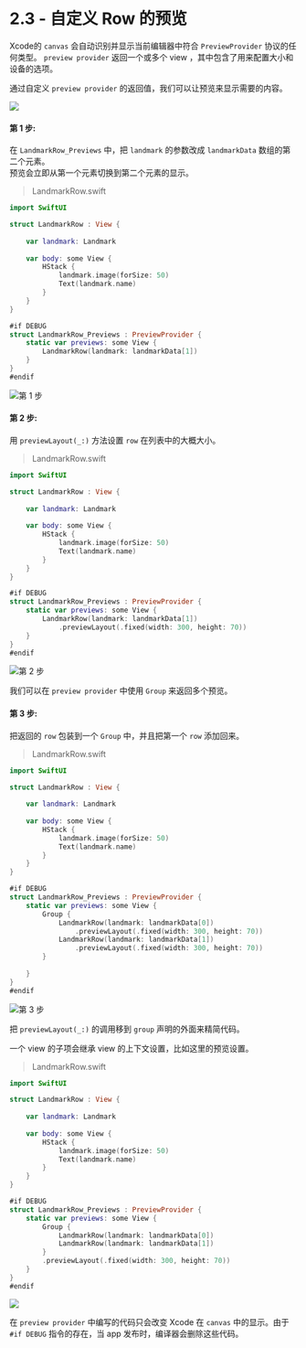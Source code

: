 # 2.3 - 自定义 Row 的预览

Xcode的 `canvas` 会自动识别并显示当前编辑器中符合 `PreviewProvider` 协议的任何类型。 `preview provider` 返回一个或多个 view ，其中包含了用来配置大小和设备的选项。

通过自定义 `preview provider` 的返回值，我们可以让预览来显示需要的内容。

![](../../../.gitbook/assets/snip20190629_53.png)

#### 第 1 步:

在 `LandmarkRow_Previews` 中，把 `landmark` 的参数改成 `landmarkData` 数组的第二个元素。  
预览会立即从第一个元素切换到第二个元素的显示。

> LandmarkRow.swift

```swift
import SwiftUI

struct LandmarkRow : View {
    
    var landmark: Landmark
    
    var body: some View {
        HStack {
            landmark.image(forSize: 50)
            Text(landmark.name)
        }
    }
}

#if DEBUG
struct LandmarkRow_Previews : PreviewProvider {
    static var previews: some View {
        LandmarkRow(landmark: landmarkData[1])
    }
}
#endif
```

![&#x7B2C; 1 &#x6B65;](../../../.gitbook/assets/snip20190629_54.png)

#### 第 2 步:

用 `previewLayout(_:)` 方法设置 `row` 在列表中的大概大小。

> LandmarkRow.swift

```swift
import SwiftUI

struct LandmarkRow : View {
    
    var landmark: Landmark
    
    var body: some View {
        HStack {
            landmark.image(forSize: 50)
            Text(landmark.name)
        }
    }
}

#if DEBUG
struct LandmarkRow_Previews : PreviewProvider {
    static var previews: some View {
        LandmarkRow(landmark: landmarkData[1])
            .previewLayout(.fixed(width: 300, height: 70))
    }
}
#endif
```

![&#x7B2C; 2 &#x6B65;](../../../.gitbook/assets/snip20190629_55.png)

我们可以在 `preview provider` 中使用 `Group` 来返回多个预览。

#### 第 3 步:

把返回的 `row` 包装到一个 `Group` 中，并且把第一个 `row` 添加回来。

> LandmarkRow.swift

```swift
import SwiftUI

struct LandmarkRow : View {
    
    var landmark: Landmark
    
    var body: some View {
        HStack {
            landmark.image(forSize: 50)
            Text(landmark.name)
        }
    }
}

#if DEBUG
struct LandmarkRow_Previews : PreviewProvider {
    static var previews: some View {
        Group {
            LandmarkRow(landmark: landmarkData[0])
                .previewLayout(.fixed(width: 300, height: 70))
            LandmarkRow(landmark: landmarkData[1])
                .previewLayout(.fixed(width: 300, height: 70))
        }
        
    }
}
#endif
```

![&#x7B2C; 3 &#x6B65;](../../../.gitbook/assets/snip20190629_56.png)

把 `previewLayout(_:)` 的调用移到 `group` 声明的外面来精简代码。

一个 view 的子项会继承 view 的上下文设置，比如这里的预览设置。

> LandmarkRow.swift

```swift
import SwiftUI

struct LandmarkRow : View {
    
    var landmark: Landmark
    
    var body: some View {
        HStack {
            landmark.image(forSize: 50)
            Text(landmark.name)
        }
    }
}

#if DEBUG
struct LandmarkRow_Previews : PreviewProvider {
    static var previews: some View {
        Group {
            LandmarkRow(landmark: landmarkData[0])
            LandmarkRow(landmark: landmarkData[1])
        }
        .previewLayout(.fixed(width: 300, height: 70))
    }
}
#endif
```

![](../../../.gitbook/assets/image%20%2838%29.png)

在 `preview provider` 中编写的代码只会改变 Xcode 在 `canvas` 中的显示。由于 `#if DEBUG` 指令的存在，当 app 发布时，编译器会删除这些代码。



